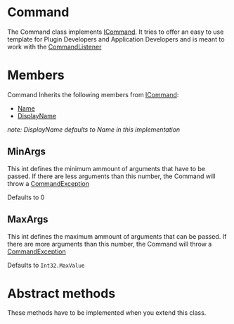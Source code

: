 # Command
The Command class implements [ICommand](ICommand.md).
It tries to offer an easy to use template for Plugin Developers and Application Developers and is meant to work with the [CommandListener](CommandListener.md)

# Members
Command Inherits the following members from [ICommand](ICommand.md):
* [Name](ICommand.md#Name)
* [DisplayName](ICommand.md#DisplayName) 

*note: DisplayName defaults to Name in this implementation*

## MinArgs
This int defines the minimum ammount of arguments that have to be passed. 
If there are less arguments than this number, the Command will throw a [CommandException](CommandException.md)

Defaults to 0

## MaxArgs
This int defines the maximum ammount of arguments that can be passed.
If there are more arguments than this number, the Command will throw a [CommandException](CommandException.md)

Defaults to ``Int32.MaxValue``

# Abstract methods
These methods have to be implemented when you extend this class.
